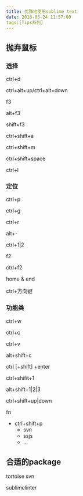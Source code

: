 ```yaml
---
title: 优雅地使用sublime text
date: 2016-05-24 11:57:00
tags:[Tips系列]
---
```


## 抛弃鼠标

### 选择

ctrl+d

ctrl+alt+up/ctrl+alt+down

f3

alt+f3

shift+f3

ctrl+shift+a

ctrl+shift+m

ctrl+shift+space

ctrl+l

### 定位

ctrl+p

ctrl+g

ctrl+r

alt+-

ctrl+1|2

f2

ctrl+f2

home & end

ctrl+方向键

### 功能类

ctrl+w

ctrl+c

ctrl+v

alt+shift+c

ctrl [+shift] +enter

ctrl+shifit+1

alt+shift+1|2|3

ctrl+shift+up|down



fn

* ctrl+shift+p
  * svn
  * ssjs
  * ...



## 合适的package

tortoise svn

sublimelinter